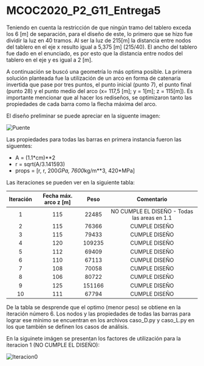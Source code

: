 # MCOC2020_P2_G11_Entrega5

Teniendo en cuenta la restricción de que ningún tramo del tablero exceda los 6 [m] de separación, para el diseño de este, lo primero que se hizo fue dividir la luz en 40 tramos.
Al ser la luz de 215[m] la distancia entre nodos del tablero en el eje x resulto igual a 5,375 [m] (215/40). El ancho del tablero fue dado en el enunciado, es por esto que la distancia entre nodos del tablero en el eje y es igual a 2 [m].

A continuación se buscó una geometría lo más optima posible. La primera solución planteada fue la utilización de un arco en forma de catenaria invertida que pase por tres puntos, el punto inicial (punto 7), el punto final (punto 28) y el punto medio del arco (x= 117,5 [m]; y = 1[m]; z = 115[m]). Es importante mencionar que al hacer los rediseños, se optimizaron tanto las propiedades de cada barra como la flecha máxima del arco. 

El diseño preliminar se puede apreciar en la siguente imagen:

 ![Puente](DiseñoInicialPuente.png) 

Las propiedades para todas las barras en primera instancia fueron las siguentes: 

- A = (1.1*cm)**2
- r = sqrt(A/3.141593)
- props = [r, r, 200*GPa, 7600*kg/m**3, 420*MPa]

Las iteraciones se pueden ver en la siguiente tabla:

Iteración	|Fecha máx. arco  z [m]|	Peso|	Comentario
| :-------: | :-----------: |:-----------: | :-----------: |
|1|	115	|22485          |	NO CUMPLE EL DISEÑO - Todas las areas en 1.1 |
|2|	115	|76366          |	CUMPLE DISEÑO|
|3|   115	|79433          |	CUMPLE DISEÑO|
|4|	120	|109235         |	CUMPLE DISEÑO|
|5|	112	|69409          |	CUMPLE DISEÑO|
|6|	110	|67113          |	CUMPLE DISEÑO|
|7|	108	|70058          |	CUMPLE DISEÑO|
|8|	106	|80722          |	CUMPLE DISEÑO|
|9|	125	|151166         |	CUMPLE DISEÑO|
|10|	111	|67794          |	CUMPLE DISEÑO|

   
De la tabla se desprende que el optimo (menor peso) se obtiene en la iteración número 6. 
Los nodos y las propiedades de todas las barras para lograr ese mínimo se encuentran en los archivos caso_D.py y caso_L.py en los que también se definen los casos de análisis.

En la siguinete imágen se presentan los factores de utilización para la iteracion 1 (NO CUMPLE EL DISEÑO):
 
 ![Iteracion0](Iteracin0.png) 
 
